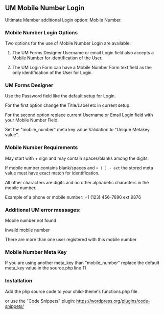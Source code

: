 ## UM Mobile Number Login
Ultimate Member additional Login option: Mobile Number.
### Mobile Number Login Options
Two options for the use of Mobile Number Login are available:

1. The UM Forms Designer Username or email Login field also accepts a Mobile Number for identification of the User.

2. The UM Login Form can have a Mobile Number Form text field as the only identification of the User for Login.
### UM Forms Designer
Use the Password field like the default setup for Login.

For the first option change the Title/Label etc in current setup.

For the second option replace current Username or Email Login field with your Mobile Number Field.

Set the "mobile_number" meta key value Validation to "Unique Metakey value".
### Mobile Number Requirements
May start with + sign and may contain spaces/blanks among the digits.

If mobile number contains blank/spaces and <code>+ ( ) - ext</code>  the stored meta value must have exact match for identification.

All other characters are digits and no other alphabetic characters in the mobile number.

Example of a phone or mobile number:  +1 (123) 456-7890 ext 9876 
### Additional UM error messages:
Mobile number not found

Invalid mobile number

There are more than one user registered with this mobile number
### Mobile Number Meta Key
If you are using another meta_key than "mobile_number" replace the default meta_key value in the source.php line 11

### Installation
Add the php source code to your child-theme's functions.php file.

or use the "Code Snippets" plugin: https://wordpress.org/plugins/code-snippets/
